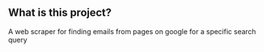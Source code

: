 ## What is this project?
A web scraper for finding emails from pages on google for a specific search query
